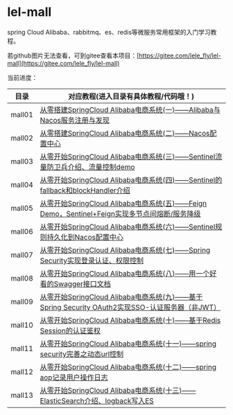 # lel-mall
  spring Cloud Alibaba、rabbitmq、es、redis等微服务常用框架的入门学习教程。
  
  若github图片无法查看，可到gitee查看本项目：[https://gitee.com/lele_fly/lel-mall](https://gitee.com/lele_fly/lel-mall)

当前进度：  

  目录     | 对应教程(进入目录有具体教程/代码哦！)  
-------- | -----
mall01  | [从零搭建SpringCloud Alibaba电商系统(一)——Alibaba与Nacos服务注册与发现](https://github.com/flyChineseBoy/lel-mall/tree/master/mall01)
mall02  | [从零搭建SpringCloud Alibaba电商系统(二)——Nacos配置中心](https://github.com/flyChineseBoy/lel-mall/tree/master/mall02)
mall03  | [从零开始SpringCloud Alibaba电商系统(三)——Sentinel流量防卫兵介绍、流量控制demo](https://github.com/flyChineseBoy/lel-mall/tree/master/mall03)
mall04  | [从零开始SpringCloud Alibaba电商系统(四)——Sentinel的fallback和blockHandler介绍](https://github.com/flyChineseBoy/lel-mall/tree/master/mall04)
mall05  | [从零开始SpringCloud Alibaba电商系统(五)——Feign Demo，Sentinel+Feign实现多节点间熔断/服务降级](https://github.com/flyChineseBoy/lel-mall/tree/master/mall05)
mall06  | [从零开始SpringCloud Alibaba电商系统(六)——Sentinel规则持久化到Nacos配置中心](https://github.com/flyChineseBoy/lel-mall/tree/master/mall06)
mall07  | [从零开始SpringCloud Alibaba电商系统(七)——Spring Security实现登录认证、权限控制](https://github.com/flyChineseBoy/lel-mall/tree/master/mall07)
mall08  | [从零开始SpringCloud Alibaba电商系统(八)——用一个好看的Swagger接口文档](https://github.com/flyChineseBoy/lel-mall/tree/master/mall08)
mall09  | [从零开始SpringCloud Alibaba电商系统(九)——基于Spring Security OAuth2实现SSO-认证服务器（非JWT）](https://github.com/flyChineseBoy/lel-mall/tree/master/mall09)
mall10  | [从零开始SpringCloud Alibaba电商系统(十)——基于Redis Session的认证鉴权](https://github.com/flyChineseBoy/lel-mall/tree/master/mall10) 
mall11  |[从零开始SpringCloud Alibaba电商系统(十一)——spring security完善之动态url控制](https://github.com/flyChineseBoy/lel-mall/tree/master/mall11)
mall12  |[从零开始SpringCloud Alibaba电商系统(十二)——spring aop记录用户操作日志](https://github.com/flyChineseBoy/lel-mall/tree/master/mall12)
mall13  |[从零开始SpringCloud Alibaba电商系统(十三)——ElasticSearch介绍、logback写入ES](https://github.com/flyChineseBoy/lel-mall/tree/master/mall3)
